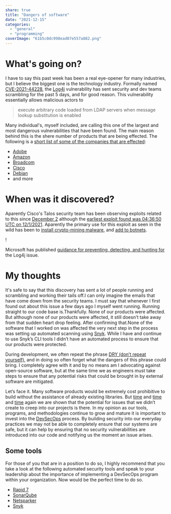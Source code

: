 ```yaml
---
share: true
title: "Dangers of software"
date: "2021-12-15"
categories:
  - "general"
  - "programming"
coverImage: "61b5c0dc998ead07e557a882.png"
---
```


# What's going on?

I have to say this past week has been a real eye-opener for many industries, but I believe the biggest one is the technology industry.
Formally named [CVE-2021-44228](https://nvd.nist.gov/vuln/detail/CVE-2021-44228), the [Log4j](https://logging.apache.org/log4j/2.x/) vulnerability has sent security and dev teams scrambling for the past 5 days, and for good reason.  This vulnerability essentially allows malicious actors to 

>execute arbitrary code loaded from LDAP servers when message lookup substitution is enabled

Many individual's, myself included, are calling this one of the largest and most dangerous vulnerabilities that have been found.  The main reason behind this is the shere number of products that are being effected.  The following is a [short list of some of the companies that are effected](https://www.bleepingcomputer.com/news/security/log4j-list-of-vulnerable-products-and-vendor-advisories/):

* [Adobe](https://helpx.adobe.com/security/security-bulletin.html#:~:text=08/13/2019-,Adobe%20ColdFusion,-Brief)
* [Amazon](https://aws.amazon.com/security/security-bulletins/AWS-2021-006/)
* [Broadcom](https://support.broadcom.com/security-advisory/content/security-advisories/Symantec-Security-Advisory-for-Log4j-2-CVE-2021-44228-Vulnerability/SYMSA19793)
* [Cisco](https://tools.cisco.com/security/center/content/CiscoSecurityAdvisory/cisco-sa-apache-log4j-qRuKNEbd#vp)
* [Debian](https://security-tracker.debian.org/tracker/CVE-2021-44228)
* and more

# When was it discovered?

Aparently Cisco's Talos security team has been observing exploits related to this since [December 2](https://blog.talosintelligence.com/2021/12/apache-log4j-rce-vulnerability.html) although the [earliest exploit found was 04:36:50 UTC on 12/1/2021](https://twitter.com/eastdakota/status/1469800951351427073).  Aparently the primary use for this exploit as seen in the wild has been to [install crypto-mining malware](https://isc.sans.edu/diary/rss/28124), and [add to botnets](https://blog.netlab.360.com/threat-alert-log4j-vulnerability-has-been-adopted-by-two-linux-botnets/).

\![](cve-2021-44228-diagram-640x394.jpg)

Microsoft has published [guidance for preventing, detecting, and hunting for](https://www.microsoft.com/security/blog/2021/12/11/guidance-for-preventing-detecting-and-hunting-for-cve-2021-44228-log4j-2-exploitation/?ranMID=24542&ranEAID=TnL5HPStwNw&ranSiteID=TnL5HPStwNw-AhasDh6Dim5RYVuATw6wVQ&epi=TnL5HPStwNw-AhasDh6Dim5RYVuATw6wVQ&irgwc=1&OCID=AID2200057_aff_7593_1243925&tduid=%28ir__2ia36o2d6ckf6kc99qdkuluaeu2xosxtsetirzx200%29%287593%29%281243925%29%28TnL5HPStwNw-AhasDh6Dim5RYVuATw6wVQ%29%28%29&irclickid=_2ia36o2d6ckf6kc99qdkuluaeu2xosxtsetirzx200) the Log4j issue.

# My thoughts

It's safe to say that this discovery has sent a lot of people running and scrambling and working their tails off.I can only imagine the emails that have come down from the security teams.  I must say that whenever I first found out about this issue a few days ago I myself went running. Running straight to our code base is.Thankfully. None of our products were affected. But although none of our products were affected, it still doesn't take away from that sudden heart drop feeling. After confirming that.None of the software that I worked on was affected the very next step in the process was setting up automated scanning using [Snyk](https://snyk.io).  While I have and continue to use Snyk’s CLI tools I didn’t have an automated process to ensure that our products were protected.

During development, we often repeat the phrase [DRY (don’t repeat yourself)](https://en.wikipedia.org/wiki/Don%27t_repeat_yourself), and in doing so often forget what the dangers of this phrase could bring.  I completely agree with it and by no means am I advocating against open-source software, but at the same time we as engineers must take steps to ensure that any potential risks that could be brought in by external software are mitigated.

Let’s face it.  Many software products would be extremely cost prohibitive to build without the assistance of already existing libraries.  But [time](https://portswigger.net/daily-swig/vulnerabilities-in-npm-allowed-threat-actors-to-publish-new-version-of-any-package) and [time](https://arstechnica.com/information-technology/2021/09/npm-package-with-3-million-weekly-downloads-had-a-severe-vulnerability/) and [time](https://www.infoworld.com/article/3048526/nodejs-alert-google-engineer-finds-flaw-in-npm-scripts.html) again we are shown that the potential for issues that we didn’t create to creep into our projects is there.  In my opinion as our tools, programs, and methodologies continue to grow and mature it is important to invest into the [DevSecOps](https://www.redhat.com/en/topics/devops/what-is-devsecops) process.  By building security into our everyday practices we may not be able to completely ensure that our systems are safe, but it can help by ensuring that no security vulnerabilities are introduced into our code and notifying us the moment an issue arises.

## Some tools

For those of you that are in a position to do so, I highly recommend that you take a look at the following automated security tools and speak to your leadership about the importance of implementing a DevSecOps program within your organization.  Now would be the perfect time to do so.

* [Rapid 7](https://www.rapid7.com/products/insightappsec/)
* [SonarQube](https://www.sonarqube.org/)
* [Netsparker](https://www.netsparker.com/)
* [Snyk](https://snyk.io/)
